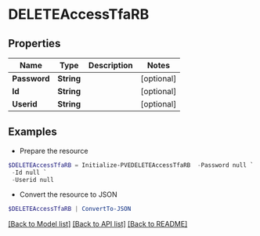 # DELETEAccessTfaRB
## Properties

Name | Type | Description | Notes
------------ | ------------- | ------------- | -------------
**Password** | **String** |  | [optional] 
**Id** | **String** |  | [optional] 
**Userid** | **String** |  | [optional] 

## Examples

- Prepare the resource
```powershell
$DELETEAccessTfaRB = Initialize-PVEDELETEAccessTfaRB  -Password null `
 -Id null `
 -Userid null
```

- Convert the resource to JSON
```powershell
$DELETEAccessTfaRB | ConvertTo-JSON
```

[[Back to Model list]](../README.md#documentation-for-models) [[Back to API list]](../README.md#documentation-for-api-endpoints) [[Back to README]](../README.md)

